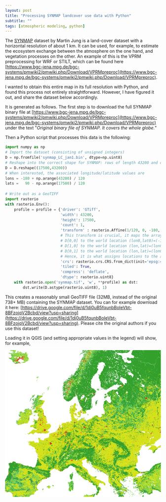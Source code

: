 ```yaml
---
layout: post
title: "Processing SYNMAP landcover use data with Python"
subtitle: ""
tags: [atmospheric modeling, python]
---
```


The [SYNMAP](https://www.bgc-jena.mpg.de/bgi/uploads/Publ/Publications/Jung_et_al_2006.pdf) dataset by Martin Jung is a land-cover dataset with a horizontal resolution of about 1 km. It can be used, for example, to estimate the ecosystem exchange between the atmosphere on the one hand, and vegetation processes on the other. 
An example of this is the VPRM preprocessing for WRF or STILT, which can be found here [https://www.bgc-jena.mpg.de/bgc-systems/pmwiki2/pmwiki.php/Download/VPRMpreproc](https://www.bgc-jena.mpg.de/bgc-systems/pmwiki2/pmwiki.php/Download/VPRMpreproc).

I wanted to obtain this entire map in its full resolution with Python, and found this process not entirely straightforward. However, I have figured it out, and share the dataset below accordingly.

It is generated as follows. The first step is to download the full SYNMAP binary file at [https://www.bgc-jena.mpg.de/bgc-systems/pmwiki2/pmwiki.php/Download/VPRMpreproc](https://www.bgc-jena.mpg.de/bgc-systems/pmwiki2/pmwiki.php/Download/VPRMpreproc) under the text "*Original binary file of SYNMAP. It covers the whole globe.*" 

Then a Python script that processes this data is the following:

```python
import numpy as np
# Import the dataset (consisting of unsigned integers)
D = np.fromfile('synmap_LC_jan1.bin', dtype=np.uint8)
# Reshape into the correct shape for SYNMAP: rows of length 43200 and columns of length 17500
D = D.reshape((17500,43200))
# When interested, the associated longitude/latitude values are
lons = -180 + np.arange(43200) / 120
lats =   90 - np.arange(17500) / 120

# Write out as a GeoTIFF
import rasterio
with rasterio.Env():
    profile = profile = {'driver': 'GTiff', 
                         'width': 43200, 
                         'height': 17500, 
                         'count': 1, 
                         'transform' : rasterio.Affine(1/120, 0, -180, 0, -1/120, 90), 
                         # This transform is crucial, it maps the array-points
                         # D[0,0] to the world location (lon0,lat0)=(-180,90)
                         # D[1,0] to the world location (lon,lat)=(lon0,lat0)+(0,-1/120)
                         # D[0,1] to the world location (lon,lat)=(lon0,lat0)+(+1/120,0)
                         # Hence, it is what assigns locations to the array points
                         'crs': rasterio.crs.CRS.from_dict(init='epsg:4326'), 
                         'tiled': True, 
                         'compress': 'deflate', 
                         'dtype': rasterio.uint8}
    with rasterio.open('synmap.tif', 'w', **profile) as dst:
        dst.write(D.astype(rasterio.uint8), 1)
```

This creates a reasonably small GeoTIFF file (32MB, instead of the original 738+ MB) containing the SYNMAP dataset. You can for example download it here: [https://drive.google.com/file/d/1dj0uB5fqunbBoIeVbt-8BFzojqV2Bcbd/view?usp=sharing](https://drive.google.com/file/d/1dj0uB5fqunbBoIeVbt-8BFzojqV2Bcbd/view?usp=sharing). Please cite the original authors if you use this dataset!

Loading it in QGIS (and setting appropriate values in the legend) will show, for example, 

![crop  of the SYNMAP data](../assets/img/SYNMAP.png)


